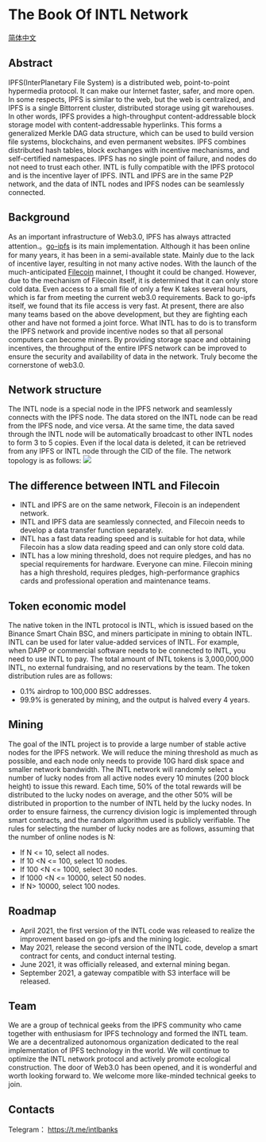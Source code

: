 
# The Book Of INTL Network
[简体中文](README_CN.md)

## Abstract
IPFS(InterPlanetary File System) is a distributed web, point-to-point hypermedia protocol. It can make our Internet faster, safer, and more open. In some respects, IPFS is similar to the web, but the web is centralized, and IPFS is a single Bittorrent cluster, distributed storage using git warehouses. In other words, IPFS provides a high-throughput content-addressable block storage model with content-addressable hyperlinks. This forms a generalized Merkle DAG data structure, which can be used to build version file systems, blockchains, and even permanent websites. IPFS combines distributed hash tables, block exchanges with incentive mechanisms, and self-certified namespaces. IPFS has no single point of failure, and nodes do not need to trust each other. INTL is fully compatible with the IPFS protocol and is the incentive layer of IPFS. INTL and IPFS are in the same P2P network, and the data of INTL nodes and IPFS nodes can be seamlessly connected.

## Background
As an important infrastructure of Web3.0, IPFS has always attracted attention.。[go-ipfs](https://github.com/ipfs/go-ipfs) is its main implementation. Although it has been online for many years, it has been in a semi-available state. Mainly due to the lack of incentive layer, resulting in not many active nodes. With the launch of the much-anticipated [Filecoin](https://github.com/filecoin-project/lotus) mainnet, I thought it could be changed. However, due to the mechanism of Filecoin itself, it is determined that it can only store cold data. Even access to a small file of only a few K takes several hours, which is far from meeting the current web3.0 requirements. Back to go-ipfs itself, we found that its file access is very fast. At present, there are also many teams based on the above development, but they are fighting each other and have not formed a joint force. What INTL has to do is to transform the IPFS network and provide incentive nodes so that all personal computers can become miners. By providing storage space and obtaining incentives, the throughput of the entire IPFS network can be improved to ensure the security and availability of data in the network. Truly become the cornerstone of web3.0.
## Network structure
The INTL node is a special node in the IPFS network and seamlessly connects with the IPFS node. The data stored on the INTL node can be read from the IPFS node, and vice versa. At the same time, the data saved through the INTL node will be automatically broadcast to other INTL nodes to form 3 to 5 copies. Even if the local data is deleted, it can be retrieved from any IPFS or INTL node through the CID of the file. The network topology is as follows:
![](https://doc.intlbanks.com/img/intl.jpg)

## The difference between INTL and Filecoin
- INTL and IPFS are on the same network, Filecoin is an independent network.
- INTL and IPFS data are seamlessly connected, and Filecoin needs to develop a data transfer function separately.
- INTL has a fast data reading speed and is suitable for hot data, while Filecoin has a slow data reading speed and can only store cold data.
- INTL has a low mining threshold, does not require pledges, and has no special requirements for hardware. Everyone can mine. Filecoin mining has a high threshold, requires pledges, high-performance graphics cards and professional operation and maintenance teams.

## Token economic model
The native token in the INTL protocol is INTL, which is issued based on the Binance Smart Chain BSC, and miners participate in mining to obtain INTL. INTL can be used for later value-added services of INTL. For example, when DAPP or commercial software needs to be connected to INTL, you need to use INTL to pay.
The total amount of INTL tokens is 3,000,000,000 INTL, no external fundraising, and no reservations by the team. The token distribution rules are as follows:

- 0.1% airdrop to 100,000 BSC addresses.  
- 99.9% is generated by mining, and the output is halved every 4 years.

## Mining
The goal of the INTL project is to provide a large number of stable active nodes for the IPFS network. We will reduce the mining threshold as much as possible, and each node only needs to provide 10G hard disk space and smaller network bandwidth. The INTL network will randomly select a number of lucky nodes from all active nodes every 10 minutes (200 block height) to issue this reward. Each time, 50% of the total rewards will be distributed to the lucky nodes on average, and the other 50% will be distributed in proportion to the number of INTL held by the lucky nodes. In order to ensure fairness, the currency division logic is implemented through smart contracts, and the random algorithm used is publicly verifiable.
The rules for selecting the number of lucky nodes are as follows, assuming that the number of online nodes is N:
- If N <= 10, select all nodes.
- If 10 <N <= 100, select 10 nodes.
- If 100 <N <= 1000, select 30 nodes.
- If 1000 <N <= 10000, select 50 nodes.
- If N> 10000, select 100 nodes.

## Roadmap
- April 2021, the first version of the INTL code was released to realize the improvement based on go-ipfs and the mining logic.
- May 2021, release the second version of the INTL code, develop a smart contract for cents, and conduct internal testing.
- June 2021, it was officially released, and external mining began.
- September 2021, a gateway compatible with S3 interface will be released.

## Team 
We are a group of technical geeks from the IPFS community who came together with enthusiasm for IPFS technology and formed the INTL team. We are a decentralized autonomous organization dedicated to the real implementation of IPFS technology in the world. We will continue to optimize the INTL network protocol and actively promote ecological construction. The door of Web3.0 has been opened, and it is wonderful and worth looking forward to. We welcome more like-minded technical geeks to join.

## Contacts

Telegram： https://t.me/intlbanks
